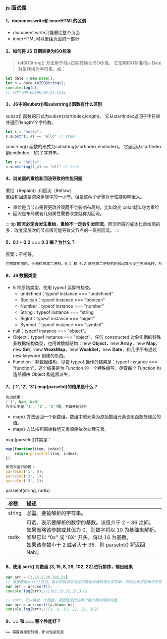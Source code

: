 ### js 面试题

#### 1、documen.write和 innerHTML的区别

* document.write只能重绘整个页面
* innerHTML可以重绘页面的一部分

#### 2、如何将 JS 日期转换为ISO标准

>toISOString() 方法用于将js日期转换为ISO标准。 它使用ISO标准将js Date对象转换为字符串。如：

```js
let date = new Date();
let n = date.toISOString();
console.log(n);
// YYYY-MM-DDTHH:mm:ss.sssZ
```

#### 3、JS中的substr()和substring()函数有什么区别

substr() 函数的形式为substr(startIndex,length)。 它从startIndex返回子字符串并返回'length'个字符数。

```js
let s = "hello";
s.substr(1,4) == "ello" // true
```

substring() 函数的形式为substring(startIndex,endIndex)。 它返回从startIndex到endIndex - 1的子字符串。

```js
let s = "hello";
s.substring(1,4) == "ell" // true
```

#### 4、浏览器的重绘和回流导致的性能问题

重绘（Repaint）和回流（Reflow）  
重绘和回流是渲染步骤中的一小节，但是这两个步骤对于性能影响很大。

* 重绘是当节点需要更改外观而不会影响布局的，比如改变 color就叫称为重绘
* 回流是布局或者几何属性需要改变就称为回流。

::: tip
**回流必定会发生重绘，重绘不一定会引发回流**。回流所需的成本比重绘高的多，改变深层次的节点很可能导致父节点的一系列回流。
:::

#### 5、0.1 + 0.2 === 0.3 嘛？为什么？

答案：不相等。

```md  
在两数相加时，会先转换成二进制，0.1 和 0.2 转换成二进制的时候尾数会发生无限循环，然后进行对阶运算，JS 引擎对二进制进行截断，所以造成精度丢失。
```

#### 6、JS 数据类型

+ 6 种原始类型，使用 typeof 运算符检查。
    - undefined：typeof instance === "undefined"
    - Boolean：typeof instance === "boolean"
    - Number：typeof instance === "number"
    - String：typeof instance === "string
    - BigInt：typeof instance === "bigint"
    - Symbol ：typeof instance === "symbol"
+ null：typeof instance === "object"。
+ Object：typeof instance === "object"。任何 constructed 对象实例的特殊非数据结构类型，也用做数据结构：new **Object**，new **Array**，new **Map**，new **Set**，new **WeakMap**，new **WeakSet**，new **Date**，和几乎所有通过 new keyword 创建的东西。
+ Function：非数据结构，尽管 typeof 操作的结果是：typeof instance === "function"。这个结果是为 Function 的一个特殊缩写，尽管每个 Function 构造器都由 Object 构造器派生。

#### 7、['1', '2', '3'].map(parseInt)的结果是什么？

```md
先说结果：
['1', NaN, NaN]
为什么不是['1', '2', '3']呢，下面开始分析
```

* map() 方法返回一个新数组，数组中的元素为原始数组元素调用函数处理后的值。
* map() 方法按照原始数组元素顺序依次处理元素。

map(parseInt)其实是：

```js
map(function(item, index){
    return parseInt(item, index);
})

即依次运行的是：
parseInt('1', 0);
parseInt('2', 1);
parseInt('3', 2);
```

parseInt(string, radix)

| 参数              | 描述             |
|:---|:--|
|string|必需。要被解析的字符串。|
|radix|可选。表示要解析的数字的基数。该值介于 2 ~ 36 之间。<br>如果省略该参数或其值为 0，则数字将以 10 为基础来解析。如果它以 “0x” 或 “0X” 开头，将以 16 为基数。<br>如果该参数小于 2 或者大于 36，则 parseInt() 将返回 NaN。|

#### 8、使用 sort() 对数组 [3, 15, 8, 29, 102, 22] 进行排序，输出结果

```js
var arr = [3,15,8,29,102,22]
// 直接使用sort()方法，默认的排序方法会将数组元素转换为字符串，然后比较字符串中字符的UTF-16编码顺序来进行排序。
var brr = arr.sort();
console.log(brr);//[102,15,22,29,3,8]

// sort，可以接收一个函数，返回值是比较两个数的相对顺序的值
var brr = arr.sort((a,b)=>a-b);
console.log(brr);//[3, 8, 15, 22, 29, 102]
```

#### 9、== 和 === 哪个性能好？

```md
== 需要做类型转换，所以性能较差
```

